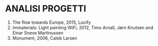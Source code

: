 # ANALISI PROGETTI

1. The flow towards Europe, 2015, Lucify
2. Immaterials: Light painting WiFi, 2012, Timo Arnall, Jørn Knutsen and Einar Sneve Martinussen
3. Monument, 2006, Caleb Larsen
